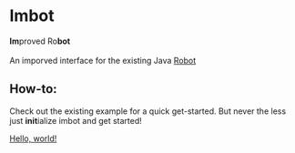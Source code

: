 # Imbot
<b>Im</b>proved Ro<b>bot</b> <br> <br>
An imporved interface for the existing Java [Robot](https://docs.oracle.com/javase/7/docs/api/java/awt/Robot.html)

## How-to:
Check out the existing example for a quick get-started. But never the less just <b>init</b>ialize imbot and get started!

<a href="http://google.com/" target="_blank">Hello, world!</a>

